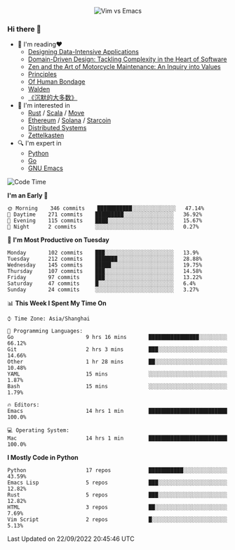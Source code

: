 <p align="center">
    <img src="https://gist.githubusercontent.com/coldnight/e696baffb094e71c96cb302118878eae/raw/40ea5053a6f66cc65f90f437e4173497da225958/banner.gif" alt="Vim vs Emacs" />
</p>

### Hi there 👋

- 📖 I'm reading❤️
    + [Designing Data-Intensive Applications](https://www.oreilly.com/library/view/designing-data-intensive-applications/9781491903063/)
    + [Domain-Driven Design: Tackling Complexity in the Heart of Software](https://www.dddcommunity.org/book/evans_2003/)
    + [Zen and the Art of Motorcycle Maintenance: An Inquiry into Values](https://en.wikipedia.org/wiki/Zen_and_the_Art_of_Motorcycle_Maintenance)
    + [Principles](https://www.principles.com/)
    + [Of Human Bondage](https://en.wikipedia.org/wiki/Of_Human_Bondage)
    + [Walden](https://en.wikipedia.org/wiki/Walden)
    + [《沉默的大多数》](https://en.wikipedia.org/wiki/Silent_majority)
- 🌱 I'm interested in
    + [Rust](https://www.rust-lang.org/) / [Scala](https://www.scala-lang.org/) / [Move](https://github.com/move-language/move/)
    + [Ethereum](https://ethereum.org/en/) / [Solana](https://solana.com/) / [Starcoin](https://github.com/starcoinorg/starcoin)
	+ [Distributed Systems](https://www.linuxzen.com/notes/topics/20200320174417_%E5%88%86%E5%B8%83%E5%BC%8F/)
	+ [Zettelkasten](https://www.linuxzen.com/notes/notes/20220120080920-slip_box/)
- 🔍 I'm expert in
    + [Python](https://www.python.org/)
    + [Go](https://go.dev/)
    + [GNU Emacs](https://www.gnu.org/software/emacs/)

<!--START_SECTION:waka-->
![Code Time](http://img.shields.io/badge/Code%20Time-1%2C579%20hrs%205%20mins-blue)

**I'm an Early 🐤** 

```text
🌞 Morning    346 commits    ███████████░░░░░░░░░░░░░░   47.14% 
🌆 Daytime    271 commits    █████████░░░░░░░░░░░░░░░░   36.92% 
🌃 Evening    115 commits    ████░░░░░░░░░░░░░░░░░░░░░   15.67% 
🌙 Night      2 commits      ░░░░░░░░░░░░░░░░░░░░░░░░░   0.27%

```
📅 **I'm Most Productive on Tuesday** 

```text
Monday       102 commits    ███░░░░░░░░░░░░░░░░░░░░░░   13.9% 
Tuesday      212 commits    ███████░░░░░░░░░░░░░░░░░░   28.88% 
Wednesday    145 commits    █████░░░░░░░░░░░░░░░░░░░░   19.75% 
Thursday     107 commits    ███░░░░░░░░░░░░░░░░░░░░░░   14.58% 
Friday       97 commits     ███░░░░░░░░░░░░░░░░░░░░░░   13.22% 
Saturday     47 commits     █░░░░░░░░░░░░░░░░░░░░░░░░   6.4% 
Sunday       24 commits     ░░░░░░░░░░░░░░░░░░░░░░░░░   3.27%

```


📊 **This Week I Spent My Time On** 

```text
⌚︎ Time Zone: Asia/Shanghai

💬 Programming Languages: 
Go                       9 hrs 16 mins       ████████████████░░░░░░░░░   66.12% 
Git                      2 hrs 3 mins        ███░░░░░░░░░░░░░░░░░░░░░░   14.66% 
Other                    1 hr 28 mins        ██░░░░░░░░░░░░░░░░░░░░░░░   10.48% 
YAML                     15 mins             ░░░░░░░░░░░░░░░░░░░░░░░░░   1.87% 
Bash                     15 mins             ░░░░░░░░░░░░░░░░░░░░░░░░░   1.79%

🔥 Editors: 
Emacs                    14 hrs 1 min        █████████████████████████   100.0%

💻 Operating System: 
Mac                      14 hrs 1 min        █████████████████████████   100.0%

```

**I Mostly Code in Python** 

```text
Python                   17 repos            ███████████░░░░░░░░░░░░░░   43.59% 
Emacs Lisp               5 repos             ███░░░░░░░░░░░░░░░░░░░░░░   12.82% 
Rust                     5 repos             ███░░░░░░░░░░░░░░░░░░░░░░   12.82% 
HTML                     3 repos             ██░░░░░░░░░░░░░░░░░░░░░░░   7.69% 
Vim Script               2 repos             █░░░░░░░░░░░░░░░░░░░░░░░░   5.13%

```



 Last Updated on 22/09/2022 20:45:46 UTC
<!--END_SECTION:waka-->
